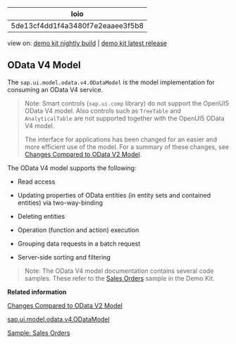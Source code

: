 <!-- loio5de13cf4dd1f4a3480f7e2eaaee3f5b8 -->

| loio |
| -----|
| 5de13cf4dd1f4a3480f7e2eaaee3f5b8 |

<div id="loio">

view on: [demo kit nightly build](https://openui5nightly.hana.ondemand.com/#/topic/5de13cf4dd1f4a3480f7e2eaaee3f5b8) | [demo kit latest release](https://openui5.hana.ondemand.com/#/topic/5de13cf4dd1f4a3480f7e2eaaee3f5b8)</div>

## OData V4 Model

The `sap.ui.model.odata.v4.ODataModel` is the model implementation for consuming an OData V4 service.

> Note:
> Smart controls \(`sap.ui.comp` library\) do not support the OpenUI5 OData V4 model. Also controls such as `TreeTable` and `AnalyticalTable` are not supported together with the OpenUI5 OData V4 model.
> 
> The interface for applications has been changed for an easier and more efficient use of the model. For a summary of these changes, see [Changes Compared to OData V2 Model](Changes_Compared_to_OData_V2_Model_abd4d7c.md).
> 
> 

The OData V4 model supports the following:

-   Read access

-   Updating properties of OData entities \(in entity sets and contained entities\) via two-way-binding

-   Deleting entities

-   Operation \(function and action\) execution

-   Grouping data requests in a batch request

-   Server-side sorting and filtering


> Note:
> The OData V4 model documentation contains several code samples. These refer to the [Sales Orders](https://openui5.hana.ondemand.com/explored.html#/sample/sap.ui.core.sample.odata.v4.SalesOrders/preview) sample in the Demo Kit.
> 
> 

**Related information**  


[Changes Compared to OData V2 Model](Changes_Compared_to_OData_V2_Model_abd4d7c.md)

[sap.ui.model.odata.v4.ODataModel](https://openui5.hana.ondemand.com/#docs/api/symbols/sap.ui.model.odata.v4.ODataModel.html)

[Sample: Sales Orders](https://openui5.hana.ondemand.com/explored.html#/sample/sap.ui.core.sample.odata.v4.SalesOrders/preview)

